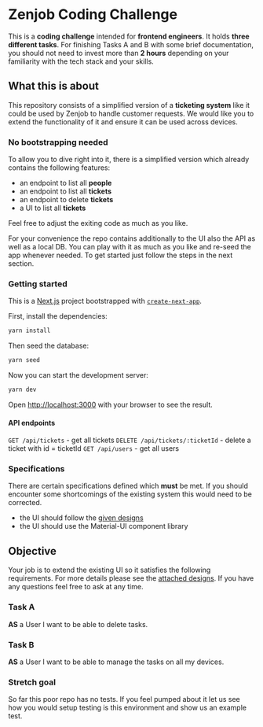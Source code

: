 # Zenjob Coding Challenge

This is a **coding challenge** intended for **frontend engineers**. It holds **three different tasks**. For finishing Tasks A and B with some brief documentation, you should not need to invest more than **2 hours** depending on your familiarity with the tech stack and your skills. 

## What this is about

This repository consists of a simplified version of a **ticketing system** like it could be used by Zenjob to handle customer requests. We would like you to extend the functionality of it and ensure it can be used across devices.

### No bootstrapping needed

To allow you to dive right into it, there is a simplified version which already contains the following features:

- an endpoint to list all **people**
- an endpoint to list all **tickets**
- an endpoint to delete **tickets**
- a UI to list all **tickets**

Feel free to adjust the exiting code as much as you like.

For your convenience the repo contains additionally to the UI also the API as well as a local DB. You can play with it as much as you like and re-seed the app whenever needed. To get started just follow the steps in the next section.

### Getting started

This is a [Next.js](https://nextjs.org/) project bootstrapped with [`create-next-app`](https://github.com/vercel/next.js/tree/canary/packages/create-next-app).

First, install the dependencies:

```bash
yarn install
```

Then seed the database:

```bash
yarn seed
```

Now you can start the development server:

```bash
yarn dev
```

Open [http://localhost:3000](http://localhost:3000) with your browser to see the result.

#### API endpoints

`GET /api/tickets` - get all tickets
`DELETE /api/tickets/:ticketId` - delete a ticket with id = ticketId
`GET /api/users` - get all users

### Specifications

There are certain specifications defined which **must** be met. If you should encounter some shortcomings of the existing system this would need to be corrected.

- the UI should follow the [given designs](https://www.figma.com/file/XRLLHLtNSgEKSQGE4kaFQ9/Front-end-Task?node-id=0%3A1)
- the UI should use the Material-UI component library

## Objective

Your job is to extend the existing UI so it satisfies the following requirements. For more details please see the [attached designs](https://www.figma.com/file/XRLLHLtNSgEKSQGE4kaFQ9/Front-end-Task?node-id=0%3A1). If you have any questions feel free to ask at any time.

### Task A

**AS** a User
I want to be able to delete tasks.

### Task B

**AS** a User
I want to be able to manage the tasks on all my devices.

### Stretch goal

So far this poor repo has no tests. If you feel pumped about it let us see how you would setup testing is this environment and show us an example test.


